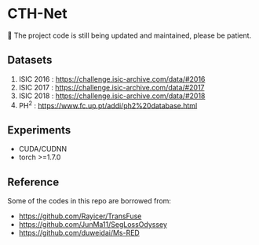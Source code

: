 # CTH-Net
🚧 The project code is still being updated and maintained, please be patient.
## Datasets
1. ISIC 2016 : https://challenge.isic-archive.com/data/#2016
2. ISIC 2017 : https://challenge.isic-archive.com/data/#2017
3. ISIC 2018 : https://challenge.isic-archive.com/data/#2018
4. PH<sup>2</sup> : https://www.fc.up.pt/addi/ph2%20database.html
## Experiments
* CUDA/CUDNN
* torch >=1.7.0
## Reference
Some of the codes in this repo are borrowed from:
* https://github.com/Rayicer/TransFuse
* https://github.com/JunMa11/SegLossOdyssey
* https://github.com/duweidai/Ms-RED

